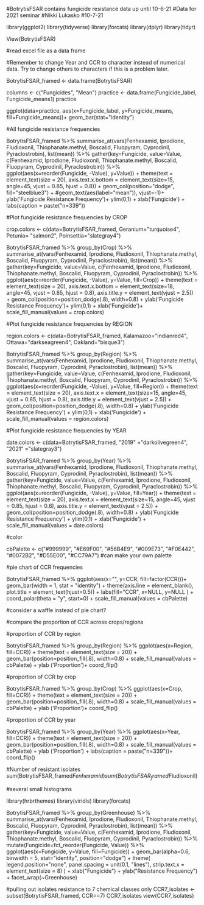 #BotrytisFSAR contains fungicide resistance data up until 10-6-21
#Data for 2021 seminar
#Nikki Lukasko
#10-7-21

library(ggplot2)
library(tidyverse)
library(forcats)
library(dplyr)
library(tidyr)


View(BotrytisFSAR)



#read excel file as a data frame

#Remember to change Year and CCR to character instead of numerical data. Try to change others to characters if this is a problem later.

BotrytisFSAR_framed <- data.frame(BotrytisFSAR)


columns <- c("Fungicides", "Mean")
practice <- data.frame(Fungicide_label, Fungicide_means1)
practice

ggplot(data=practice, aes(x=Fungicide_label, y=Fungicide_means, fill=Fungicide_means))+
  geom_bar(stat="identity")

#All fungicide resistance frequencies

BotrytisFSAR_framed %>%
  summarise_at(vars(Fenhexamid, Iprodione, Fludioxonil, Thiophanate.methyl, Boscalid, 
                    Fluopyram, Cyprodinil, Pyraclostrobin), 
               list(mean)) %>%
  gather(key=Fungicide, value=Value, c(Fenhexamid, Iprodione, Fludioxonil, 
                                       Thiophanate.methyl, Boscalid, Fluopyram,
                                       Cyprodinil, Pyraclostrobin)) %>%
  ggplot(aes(x=reorder(Fungicide, -Value), y=Value)) + 
  theme(text = element_text(size = 20), 
        axis.text.x.bottom = element_text(size=15, angle=45, vjust = 0.85, hjust = 0.8)) +
  geom_col(position="dodge", fill="steelblue3") +
  #geom_text(aes(label="mean")), vjust=-1)+
  ylab('Fungicide Resistance Frequency')+
  ylim(0,1) +
  xlab('Fungicide') +
  labs(caption = paste("n=339"))


#Plot fungicide resistance frequencies by CROP

crop.colors <- c(data=BotrytisFSAR_framed, Geranium="turquoise4", Petunia= "salmon2", 
                 Poinsettia="slategray4")

BotrytisFSAR_framed %>%
  group_by(Crop) %>%
  summarise_at(vars(Fenhexamid, Iprodione, Fludioxonil, Thiophanate.methyl, Boscalid, 
                    Fluopyram, Cyprodinil, Pyraclostrobin), 
               list(mean)) %>%
  gather(key=Fungicide, value=Value, c(Fenhexamid, Iprodione, Fludioxonil, 
                                       Thiophanate.methyl, Boscalid, Fluopyram,
                                       Cyprodinil, Pyraclostrobin)) %>%
  ggplot(aes(x=reorder(Fungicide, -Value), y=Value, fill=Crop)) + 
  theme(text = element_text(size = 20), 
        axis.text.x.bottom = element_text(size=18, angle=45, vjust = 0.85, hjust = 0.8),
        axis.title.y = element_text(vjust = 2.5)) +
  geom_col(position=position_dodge(.8), width=0.8) +
  ylab('Fungicide Resistance Frequency')+
  ylim(0,1) +
  xlab('Fungicide')+
  scale_fill_manual(values = crop.colors)


#Plot fungicide resistance frequencies by REGION

region.colors <- c(data=BotrytisFSAR_framed, Kalamazoo="indianred4", Ottawa="darkseagreen4", Oakland="bisque3")

BotrytisFSAR_framed %>%
  group_by(Region) %>%
  summarise_at(vars(Fenhexamid, Iprodione, Fludioxonil, Thiophanate.methyl, Boscalid, 
                    Fluopyram, Cyprodinil, Pyraclostrobin), 
               list(mean)) %>%
  gather(key=Fungicide, value=Value, c(Fenhexamid, Iprodione, Fludioxonil, 
                                       Thiophanate.methyl, Boscalid, Fluopyram,
                                       Cyprodinil, Pyraclostrobin)) %>%
  ggplot(aes(x=reorder(Fungicide, -Value), y=Value, fill=Region)) + 
  theme(text = element_text(size = 20), 
        axis.text.x = element_text(size=15, angle=45, vjust = 0.85, hjust = 0.8),
        axis.title.y = element_text(vjust = 2.5)) +
  geom_col(position=position_dodge(.8), width=0.8) +
  ylab('Fungicide Resistance Frequency') +
  ylim(0,1) +
  xlab('Fungicide') +
  scale_fill_manual(values = region.colors)
  



#Plot fungicide resistance frequencies by YEAR

date.colors <- c(data=BotrytisFSAR_framed, "2019" ="darkolivegreen4", "2021" ="slategray3")

BotrytisFSAR_framed %>%
  group_by(Year) %>%
  summarise_at(vars(Fenhexamid, Iprodione, Fludioxonil, Thiophanate.methyl, Boscalid, 
                    Fluopyram, Cyprodinil, Pyraclostrobin), 
               list(mean)) %>%
  gather(key=Fungicide, value=Value, c(Fenhexamid, Iprodione, Fludioxonil, 
                                       Thiophanate.methyl, Boscalid, Fluopyram,
                                       Cyprodinil, Pyraclostrobin)) %>%
  ggplot(aes(x=reorder(Fungicide, -Value), y=Value, fill=Year)) + 
  theme(text = element_text(size = 20), 
        axis.text.x = element_text(size=15, angle=45, vjust = 0.85, hjust = 0.8),
        axis.title.y = element_text(vjust = 2.5)) +
  geom_col(position=position_dodge(.8), width=0.8) +
  ylab('Fungicide Resistance Frequency') +
  ylim(0,1) +
  xlab('Fungicide') +
  scale_fill_manual(values = date.colors)


#color

cbPalette <- c("#999999", "#E69F00", "#56B4E9", "#009E73", "#F0E442", "#0072B2", "#D55E00", "#CC79A7")
#can make your own palette




#pie chart of CCR frequencies


BotrytisFSAR_framed %>%
  ggplot(aes(x="", y=CCR, fill=factor(CCR)))+
  geom_bar(width = 1, stat = "identity") +
  theme(axis.line = element_blank(),
        plot.title = element_text(hjust=0.5)) +
  labs(fill="CCR", x=NULL, y=NULL ) +
  coord_polar(theta = "y", start=0) +
  scale_fill_manual(values = cbPalette)


#consider a waffle instead of pie chart?







#compare the proportion of CCR across crops/regions



#proportion of CCR by region
  
BotrytisFSAR_framed %>%
    group_by(Region) %>%
    ggplot(aes(x=Region, fill=CCR)) + 
    theme(text = element_text(size = 20)) +
    geom_bar(position=position_fill(.8), width=0.8) +
    scale_fill_manual(values = cbPalette) +
  ylab ('Proportion')+
  coord_flip()

#proportion of CCR by crop

BotrytisFSAR_framed %>%
  group_by(Crop) %>%
  ggplot(aes(x=Crop, fill=CCR)) + 
  theme(text = element_text(size = 20)) +
  geom_bar(position=position_fill(.8), width=0.8) +
  scale_fill_manual(values = cbPalette) +
  ylab ('Proportion')+
  coord_flip()

#proportion of CCR by year

BotrytisFSAR_framed %>%
  group_by(Year) %>%
  ggplot(aes(x=Year, fill=CCR)) + 
  theme(text = element_text(size = 20)) +
  geom_bar(position=position_fill(.8), width=0.8) +
  scale_fill_manual(values = cbPalette) +
  ylab ('Proportion') +
  labs(caption = paste("n=339"))+
  coord_flip()










#Number of resistant isolates
sum(BotrytisFSAR_framed$Fenhexamid)
sum(BotrytisFSAR_framed$Fludioxonil)

#several small histograms

library(hrbrthemes)
library(viridis)
library(forcats)


BotrytisFSAR_framed %>%
  group_by(Greenhouse) %>%
  summarise_at(vars(Fenhexamid, Iprodione, Fludioxonil, Thiophanate.methyl, Boscalid, 
                    Fluopyram, Cyprodinil, Pyraclostrobin), 
               list(mean)) %>%
  gather(key=Fungicide, value=Value, c(Fenhexamid, Iprodione, Fludioxonil, 
                                       Thiophanate.methyl, Boscalid, Fluopyram,
                                       Cyprodinil, Pyraclostrobin)) %>%
  mutate(Fungicide=fct_reorder(Fungicide, Value)) %>%
  ggplot(aes(x=Fungicide, y=Value, fill=Fungicide)) +
    geom_bar(alpha=0.6, binwidth = 5, stat="identity", position="dodge") +
   theme(
    legend.position="none", 
    panel.spacing = unit(0.1, "lines"),
    strip.text.x = element_text(size = 8)
  ) +
  xlab("Fungicide") +
  ylab("Resistance Frequency") +
  facet_wrap(~Greenhouse)








#pulling out isolates resistance to 7 chemical classes only
CCR7_isolates <- subset(BotrytisFSAR_framed, CCR==7)
CCR7_isolates
view(CCR7_isolates)

